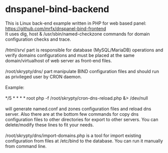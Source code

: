 # dnspanel-bind-backend


This is Linux back-end example written in PHP for web based panel: https://github.com/mrfx/dnspanel-bind-frontend<br>
It uses dig, host & /usr/sbin/named-checkzone commands for domain configuration checks and trace.<br>
<br>
/html/srv/ part is responsible for database (MySQL/MariaDB) operations and verify domains configurations and must be placed at the same domain/virtualhost of web server as front-end files.<br>
<br>
/root/skrypty/dns/ part manipulate BIND configuration files and should run as privileged user by CRON daemon.<br><br>
Example:<br><br>
*/5 * * * *     root    php -f /root/skrypty/cron-dns-reload.php &> /dev/null<br><br>
will generate named.conf and zones configuration files and reload dns server. Also there are at the bottom few commands for copy dns configuration files to other directories for export to other servers. You can delete/modify these lines to fit your needs.
<br><br>
/root/skrypty/dns/import-domains.php is a tool for import existing configuration from files at /etc/bind to the database. You can run it manually from command line.
